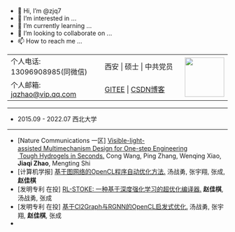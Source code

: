 - 👋 Hi, I’m @zjq7
- 👀 I’m interested in ...
- 🌱 I’m currently learning ...
- 💞️ I’m looking to collaborate on ...
- 📫 How to reach me ...

<!---
zjq7/zjq7 is a ✨ special ✨ repository because its `README.md` (this file) appears on your GitHub profile.
You can click the Preview link to take a look at your changes.
--->

<table width="680px">
    <tr>
      <td width="200px">个人电话: 13096908985(同微信)</td>
      <td width="170px">西安 | 硕士 | 中共党员</td>
      <td rowspan="3" align="right">
        <img width="90px" src="https://img-blog.csdnimg.cn/20210309194417590.jpg">
      </td>
    </tr>
    <tr>
      <td>个人邮箱: <a href="mailto:jqzhao@vip.qq.com"> jqzhao@vip.qq.com </a></td>
      <td><a ><a href="https://gitee.com/nwu_zjq/dashboard/projects">GITEE</a> | <a href="https://blog.csdn.net/qq_32460819?type=blog">CSDN博客</a</td>
    </tr>
</table>



****

- 2015.09 - 2022.07  西北大学
****
- [Nature Communications 一区] [Visible-light-assisted Multimechanism Design for One-step Engineering  
   Tough Hydrogels in Seconds.](https://www.nature.com/articles/s41467-020-18145-w) Cong Wang, Ping Zhang, Wenqing Xiao, **Jiaqi Zhao**, Mengting Shi  
- [计算机学报] [基于图网络的OpenCL程序自动优化方法.]() 汤战勇, 张宇翔, 张成, **赵佳棋**  
- [发明专利 在投] [RL-STOKE: 一种基于深度强化学习的超优化编译器.]() **赵佳棋**, 汤战勇, 张成  
- [发明专利 在投] [基于Cl2Graph与RGNN的OpenCL启发式优化.]() 汤战勇, 张宇翔, **赵佳棋**, 张成 
- 
